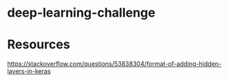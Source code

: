 # deep-learning-challenge

# Resources
https://stackoverflow.com/questions/53838304/format-of-adding-hidden-layers-in-keras
